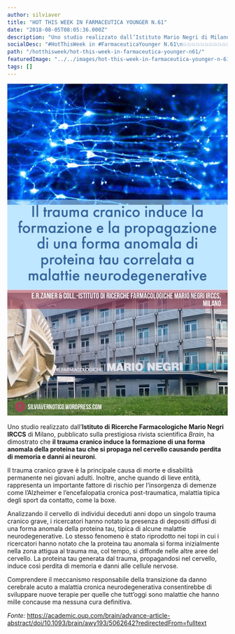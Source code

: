 ```yaml
---
author: silviaver
title: "HOT THIS WEEK IN FARMACEUTICA YOUNGER N.61"
date: "2018-08-05T08:05:36.000Z"
description: "Uno studio realizzato dall’Istituto Mario Negri di Milano, pubblicato sulla prestigiosa rivista scientifica Brain, ha dimostrato che il trauma cranico induce la formazione di una forma anomala della proteina tau che si propaga nel cervello causando perdita di memoria e danni ai neuroni."
socialDesc: "#HotThisWeek in #FarmaceuticaYounger N.61\n💥💥💥💥💥💥💥💥💥💥💥💥💥💥💥💥\n\nUno studio realizzato dall’Istituto Mario Negri di Milano, pubblicato sulla prestigiosa rivista scientifica Brain, ha dimostrato che il trauma cranico induce la formazione di una forma anomala della proteina tau che si propaga nel cervello causando perdita di memoria e danni ai neuroni.\n\n💥💥💥💥💥💥💥💥💥💥💥💥💥💥💥\nPer approfondimenti clicca sul link in basso 👇🏻e visita la mia pagina web! Iscriviti subito e verrai aggiornato ogni qualvolta pubblicherò un articolo! Potrai sempre essere aggiornato sulle mie rubriche settimanali, la #QuoteOfTheWeek ogni #sabato e la #HotThisWeek con le notizie più #Hot sul panorama del farmaceutico mondiale, ogni #domenica!!\n\n#StayTuned su #FarmaceuticaYounger\n👇🏻💥👇🏻💥👇🏻💥👇🏻💥👇🏻💥👇🏻💥👇🏻💥👇🏻💥\n"
path: "/hotthisweek/hot-this-week-in-farmaceutica-younger-n61/"
featuredImage: "../../images/hot-this-week-in-farmaceutica-younger-n-61.md/img_2861.jpg"
tags: []
---
```


![](../../images/hot-this-week-in-farmaceutica-younger-n-61.md/img_2861.jpg)

Uno studio realizzato dall’**Istituto di Ricerche Farmacologiche Mario Negri IRCCS** di Milano, pubblicato sulla prestigiosa rivista scientifica _Brain_, ha dimostrato che **il trauma cranico induce la formazione di una forma anomala della proteina tau che si propaga nel cervello causando perdita di memoria e danni ai neuroni**.

Il trauma cranico grave è la principale causa di morte e disabilità permanente nei giovani adulti. Inoltre, anche quando di lieve entità, rappresenta un importante fattore di rischio per l’insorgenza di demenze come l’Alzheimer e l’encefalopatia cronica post-traumatica, malattia tipica degli sport da contatto, come la boxe.

Analizzando il cervello di individui deceduti anni dopo un singolo trauma cranico grave, i ricercatori hanno notato la presenza di depositi diffusi di una forma anomala della proteina tau, tipica di alcune malattie neurodegenerative. Lo stesso fenomeno è stato riprodotto nei topi in cui i ricercatori hanno notato che la proteina tau anomala si forma inizialmente nella zona attigua al trauma ma, col tempo, si diffonde nelle altre aree del cervello. La proteina tau generata dal trauma, propagandosi nel cervello, induce così perdita di memoria e danni alle cellule nervose.

Comprendere il meccanismo responsabile della transizione da danno cerebrale acuto a malattia cronica neurodegenerativa consentirebbe di sviluppare nuove terapie per quelle che tutt’oggi sono malattie che hanno mille concause ma nessuna cura definitiva.

_Fonte:_ https://academic.oup.com/brain/advance-article-abstract/doi/10.1093/brain/awy193/5062642?redirectedFrom=fulltext

